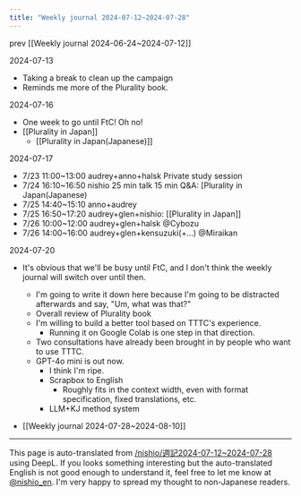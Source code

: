```yaml
---
title: "Weekly journal 2024-07-12~2024-07-28"
---
```


prev  [[Weekly journal 2024-06-24~2024-07-12]]

2024-07-13
- Taking a break to clean up the campaign
- Reminds me more of the Plurality book.

2024-07-16
- One week to go until FtC! Oh no!
- [[Plurality in Japan]]
    - [[Plurality in Japan(Japanese)]]

2024-07-17
- 7/23 11:00~13:00 audrey+anno+halsk Private study session
- 7/24 16:10~16:50 nishio 25 min talk 15 min Q&A: [Plurality in Japan(Japanese)
- 7/25 14:40~15:10 anno+audrey
- 7/25 16:50~17:20 audrey+glen+nishio: [[Plurality in Japan]]
- 7/26 10:00~12:00 audrey+glen+halsk @Cybozu
- 7/26 14:00~16:00 audrey+glen+kensuzuki(+...) @Miraikan

2024-07-20
- It's obvious that we'll be busy until FtC, and I don't think the weekly journal will switch over until then.
    - I'm going to write it down here because I'm going to be distracted afterwards and say, "Um, what was that?"
    - Overall review of Plurality book
    - I'm willing to build a better tool based on TTTC's experience.
        - Running it on Google Colab is one step in that direction.
    - Two consultations have already been brought in by people who want to use TTTC.
    - GPT-4o mini is out now.
        - I think I'm ripe.
        - Scrapbox to English
            - Roughly fits in the context width, even with format specification, fixed translations, etc.
        - LLM+KJ method system

- [[Weekly journal 2024-07-28~2024-08-10]]

---
This page is auto-translated from [/nishio/週記2024-07-12~2024-07-28](https://scrapbox.io/nishio/週記2024-07-12~2024-07-28) using DeepL. If you looks something interesting but the auto-translated English is not good enough to understand it, feel free to let me know at [@nishio_en](https://twitter.com/nishio_en). I'm very happy to spread my thought to non-Japanese readers.